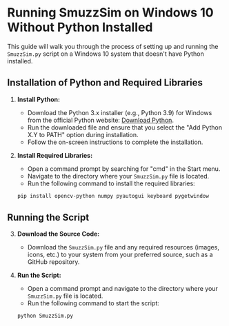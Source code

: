 # Running SmuzzSim on Windows 10 Without Python Installed

This guide will walk you through the process of setting up and running the `SmuzzSim.py` script on a Windows 10 system that doesn't have Python installed.

## Installation of Python and Required Libraries

1. **Install Python:**
   - Download the Python 3.x installer (e.g., Python 3.9) for Windows from the official Python website: [Download Python](https://www.python.org/downloads/).
   - Run the downloaded file and ensure that you select the "Add Python X.Y to PATH" option during installation.
   - Follow the on-screen instructions to complete the installation.

2. **Install Required Libraries:**
   - Open a command prompt by searching for "cmd" in the Start menu.
   - Navigate to the directory where your `SmuzzSim.py` file is located.
   - Run the following command to install the required libraries:

   ```bash
   pip install opencv-python numpy pyautogui keyboard pygetwindow

## Running the Script

3. **Download the Source Code:**
   - Download the `SmuzzSim.py` file and any required resources (images, icons, etc.) to your system from your preferred source, such as a GitHub repository.

4. **Run the Script:**
   - Open a command prompt and navigate to the directory where your `SmuzzSim.py` file is located.
   - Run the following command to start the script:

   ```bash
   python SmuzzSim.py
